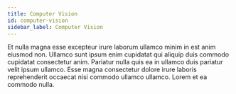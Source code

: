 ```yaml
---
title: Computer Vision
id: computer-vision
sidebar_label: Computer Vision
---
```


Et nulla magna esse excepteur irure laborum ullamco minim in est anim eiusmod non. Ullamco sunt ipsum enim cupidatat qui aliquip duis commodo cupidatat consectetur anim. Pariatur nulla quis ea in ullamco duis pariatur velit ipsum ullamco. Esse magna consectetur dolore irure laboris reprehenderit occaecat nisi commodo ullamco ullamco. Lorem et ea commodo nulla.

